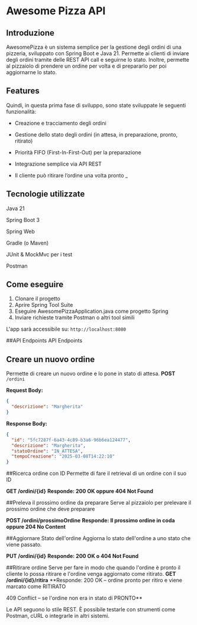 # Awesome Pizza API  

## Introduzione 
 
AwesomePizza è un sistema semplice per la gestione degli ordini di una pizzeria, sviluppato con Spring Boot e Java 21. Permette ai clienti di inviare degli ordini tramite delle REST API call e seguirne lo stato. Inoltre, permette al pizzaiolo di prendere un ordine per volta e di prepararlo per poi aggiornarne lo stato.  

## **Features**
Quindi, in questa prima fase di sviluppo, sono state sviluppate le seguenti funzionalità: 

- Creazione e tracciamento degli ordini 

- Gestione dello stato degli ordini (in attesa, in preparazione, pronto, ritirato) 

- Priorità FIFO (First-In-First-Out) per la preparazione 

- Integrazione semplice via API REST 

- Il cliente può ritirare l’ordine una volta pronto _  
  

## **Tecnologie utilizzate**  
Java 21 

Spring Boot 3 

Spring Web 

Gradle (o Maven) 

JUnit & MockMvc per i test 

Postman 

## **Come eseguire**  
1. Clonare il progetto
2. Aprire Spring Tool Suite
3. Eseguire AwesomePizzaApplication.java come progetto Spring
4. Inviare richieste tramite Postman o altri tool simili

L'app sarà accessibile su: `http://localhost:8080`  

##API Endpoints
 API Endpoints

## Creare un nuovo ordine 
Permette di creare un nuovo ordine e lo pone in stato di attesa.
**POST** `/ordini`

**Request Body:**
```json
{
  "descrizione": "Margherita"
}
```
**Response Body:**
```json
{
  "id": "5fc7287f-6a43-4c89-b3a6-96b6ea124477",
  "descrizione": "Margherita",
  "statoOrdine": "IN_ATTESA",
  "tempoCreazione": "2025-03-08T14:22:10"
}
```
##Ricerca ordine con ID
Permette di fare il retrieval di un ordine con il suo ID

**GET /ordini/{id}**
**Responde: 200 OK oppure 404 Not Found**

##Preleva il prossimo ordine da preparare
Serve al pizzaiolo per prelevare il prossimo ordine che deve preparare

**POST /ordini/prossimoOrdine**
**Responde: Il prossimo ordine in coda oppure 204 No Content**

##Aggiornare Stato dell'ordine
Aggiorna lo stato dell'ordine a uno stato che viene passato. 

**PUT /ordini/{id}**
**Responde: 200 OK o 404 Not Found**

##Ritirare ordine
Serve per fare in modo che quando l'ordine è pronto il cliente lo possa ritirare e l'ordine venga aggiornato come ritirato.
**GET /ordini/{id}/ritira**
**Responde: 200 OK – ordine pronto per ritiro e viene marcato come RITIRATO

409 Conflict – se l'ordine non era in stato di PRONTO**

Le API seguono lo stile REST. È possibile testarle con strumenti come Postman, cURL o integrarle in altri sistemi.






